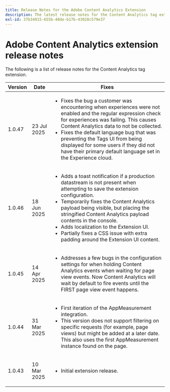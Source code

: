 ```yaml
---
title: Release Notes for the Adobe Content Analytics Extension
description: The latest release notes for the Content Analytics tag extension in Adobe Experience Platform.
exl-id: 37b34915-655b-40de-b17b-43028c579e37
---
```

# Adobe Content Analytics extension release notes

The following is a list of release notes for the Content Analytics tag extension.

| Version | Date | Fixes |
|---|---|---|
| <p>1.0.47</p>    | <p>23 Jul 2025</p> | <ul><li>Fixes the bug a customer was encountering when experiences were not enabled and the regular expression check for experiences was failing. This causes Content Analytics data to not be collected.</li><li>Fixes the default language bug that was preventing the Tags UI from being displayed for some users if they did not have their primary default language set in the Experience cloud.</li></ul> |
| <p>1.0.46</p>    | <p>18 Jun 2025</p> | <ul><li>Adds a toast notification if a production datastream is not present when attempting to save the extension configuration.</li><li>Temporarily fixes the Content Analytics payload being visible, but placing the stringified Content Analytics payload contents in the console.</li><li>Adds localization to the Extension UI.</li><li>Partially fixes a CSS issue with extra padding around the Extension UI content.</li></ul> |
| <p>1.0.45</p>   | <p>14 Apr 2025</p> | <ul><li>Addresses a few bugs in the configuration settings for when holding Content Analytics events when waiting for page view events. Now Content Analytics will wait by default to fire events until the FIRST page view event happens.</li></ul> |
| <p>1.0.44</p>    | <p>31 Mar 2025</p> | <ul><li>First iteration of the AppMeasurement integration.</li><li>This version does not support filtering on specific requests (for example, page views) but might be added at a later date.  This also uses the first AppMeasurement instance found on the page.</li></ul> |
| <p>1.0.43</p>    | <p>10 Mar 2025</p> | <ul><li>Initial extension release.</li></ul> |
